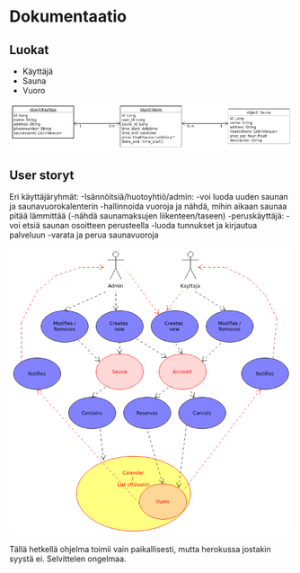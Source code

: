 # Dokumentaatio

## Luokat
* Käyttäjä
* Sauna
* Vuoro

![luokkakaavio](uml-model.png)


## User storyt

Eri käyttäjäryhmät:
-Isännöitsiä/huotoyhtiö/admin:
	-voi luoda uuden saunan ja saunavuorokalenterin
	-hallinnoida vuoroja ja nähdä, mihin aikaan saunaa pitää lämmittää
	(-nähdä saunamaksujen liikenteen/taseen) 
-peruskäyttäjä:
	-voi etsiä saunan osoitteen perusteella
	-luoda tunnukset ja kirjautua palveluun
	-varata ja perua saunavuoroja

![user-story-kaavio](User-story-Diagram.png)

Tällä hetkellä ohjelma toimii vain paikallisesti, mutta herokussa jostakin syystä ei. Selvittelen ongelmaa.
